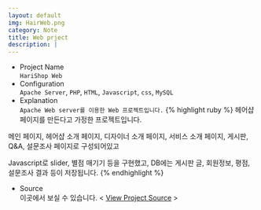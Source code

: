 ```yaml
---
layout: default
img: HairWeb.png
category: Note
title: Web prject
description: |
---
```

- Project Name<br>
`HariShop Web`
- Configuration<br>
`Apache Server`, `PHP`, `HTML`, `Javascript`, `css`, `MySQL`
- Explanation<br>
`Apache Web server를 이용한 Web 프로젝트입니다.`
{% highlight ruby %}
헤어샵 페이지를 만든다고 가정한 프로젝트입니다.

메인 페이지, 헤어샵 소개 페이지, 디자이너 소개 페이지, 서비스 소개 페이지, 게시판, Q&A, 설문조사 페이지로 구성되어있고

Javascript로 slider, 별점 매기기 등을 구현했고, DB에는 게시판 글, 회원정보, 평점, 설문조사 결과 등이 저장됩니다.
{% endhighlight %}


- Source<br>
이곳에서 보실 수 있습니다. < [View Project Source][source] >

[source]:https://github.com/parkjoohwan/PCodes/tree/master/Web%20project
